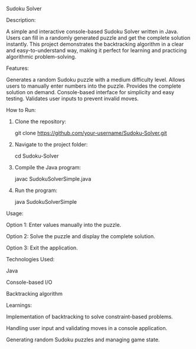 Sudoku Solver

Description:

A simple and interactive console-based Sudoku Solver written in Java. Users can fill in a randomly generated puzzle and get the complete solution instantly. This project demonstrates the backtracking algorithm in a clear and easy-to-understand way, making it perfect for learning and practicing algorithmic problem-solving.

Features:

Generates a random Sudoku puzzle with a medium difficulty level.
Allows users to manually enter numbers into the puzzle.
Provides the complete solution on demand.
Console-based interface for simplicity and easy testing.
Validates user inputs to prevent invalid moves.

How to Run:

1. Clone the repository:
	
	git clone https://github.com/your-username/Sudoku-Solver.git
   
2. Navigate to the project folder:
	
	cd Sudoku-Solver
   
3. Compile the Java program:
	
	javac SudokuSolverSimple.java

4. Run the program:

	java SudokuSolverSimple



Usage:

Option 1: Enter values manually into the puzzle.

Option 2: Solve the puzzle and display the complete solution.

Option 3: Exit the application.


Technologies Used:

Java

Console-based I/O

Backtracking algorithm


Learnings:

Implementation of backtracking to solve constraint-based problems.

Handling user input and validating moves in a console application.

Generating random Sudoku puzzles and managing game state.


